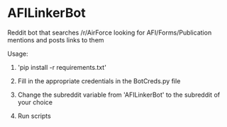 # AFILinkerBot
Reddit bot that searches /r/AirForce looking for AFI/Forms/Publication mentions and posts links to them

Usage:

1. 'pip install -r requirements.txt'

2. Fill in the appropriate credentials in the BotCreds.py file

3. Change the subreddit variable from 'AFILinkerBot' to the subreddit of your choice

4. Run scripts
